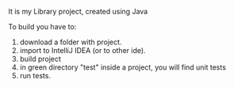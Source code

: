 It is my Library project, created using Java

To build you have to:
1. download a folder with project.
2. import to IntelliJ IDEA (or to other ide).
3. build project
4. in green directory "test" inside a project, you will find unit tests 
5. run tests.
